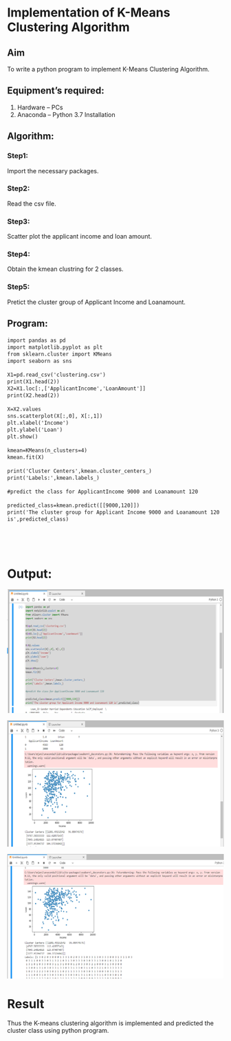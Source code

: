 # Implementation of K-Means Clustering Algorithm
## Aim
To write a python program to implement K-Means Clustering Algorithm.
## Equipment’s required:
1.	Hardware – PCs
2.	Anaconda – Python 3.7 Installation

## Algorithm:

### Step1:
Import the necessary packages.


### Step2:
Read the csv file.


### Step3:
Scatter plot the applicant income and loan amount.


### Step4:

Obtain the kmean clustring for 2 classes.


### Step5:
Pretict the cluster group of Applicant Income and Loanamount.

## Program:
```
import pandas as pd 
import matplotlib.pyplot as plt
from sklearn.cluster import KMeans 
import seaborn as sns

X1=pd.read_csv('clustering.csv')
print(X1.head(2))
X2=X1.loc[:,['ApplicantIncome','LoanAmount']]
print(X2.head(2))

X=X2.values 
sns.scatterplot(X[:,0], X[:,1])
plt.xlabel('Income')
plt.ylabel('Loan')
plt.show()

kmean=KMeans(n_clusters=4)
kmean.fit(X)

print('Cluster Centers',kmean.cluster_centers_)
print('Labels:',kmean.labels_)

#predict the class for ApplicantIncome 9000 and Loanamount 120

predicted_class=kmean.predict([[9000,120]])
print('The cluster group for Applicant Income 9000 and Loanamount 120 is',predicted_class)





```
# Output:
![output](kmeansss.png)

![output](kmeanss.png)

![output](kmeans.png)




# Result
Thus the K-means clustering algorithm is implemented and predicted the cluster class using python program.
